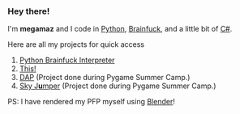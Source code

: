 ### Hey there!

I'm **megamaz** and I code in [Python](https://www.python.org/), [Brainfuck](https://www.youtube.com/watch?v=tcHaMWktCYE&ab_channel=623), and a little bit of [C#](https://docs.microsoft.com/en-us/dotnet/csharp/). 

Here are all my projects for quick access
1. [Python Brainfuck Interpreter](https://github.com/megamaz/Brainfuck_Interpreter_Python)
1. [This!](https://github.com/megamaz/megamaz)
1. [DAP](https://github.com/megamaz/Data-analyze-project) (Project done during Pygame Summer Camp.)
1. [Sky J**u**mper](https://github.com/megamaz/Sky-jmper) (Project done during Pygame Summer Camp.)

PS: I have rendered my PFP myself using [Blender](https://www.blender.org/)!
